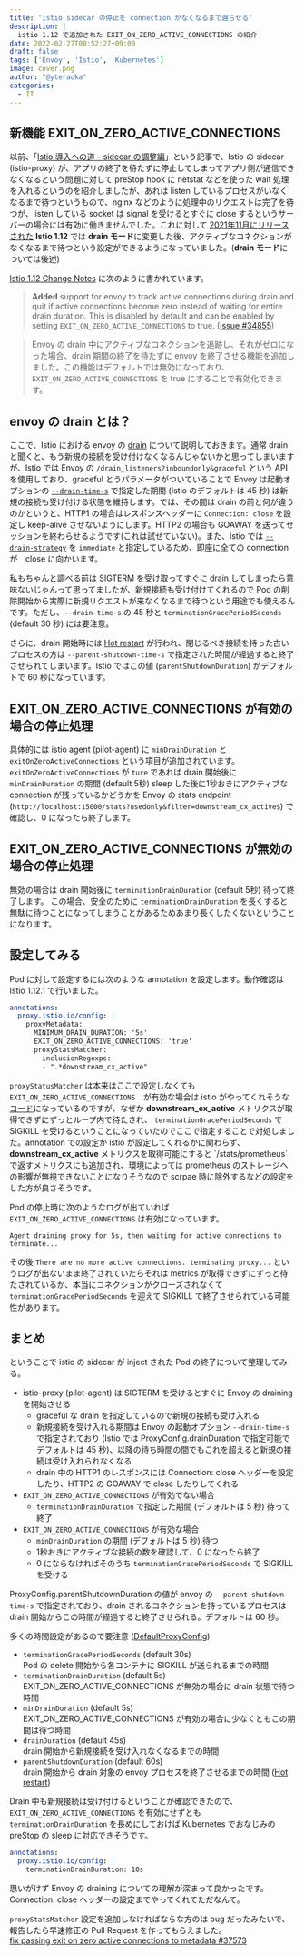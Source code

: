 ```yaml
---
title: 'istio sidecar の停止を connection がなくなるまで遅らせる'
description: |
  istio 1.12 で追加された EXIT_ON_ZERO_ACTIVE_CONNECTIONS の紹介
date: 2022-02-27T00:52:27+09:00
draft: false
tags: ['Envoy', 'Istio', 'Kubernetes']
image: cover.png
author: "@yteraoka"
categories:
  - IT
---
```


新機能 EXIT\_ON\_ZERO\_ACTIVE\_CONNECTIONS
---------------------------------------

以前、「[Istio 導入への道 – sidecar の調整編](/2020/03/istio-part12/)」という記事で、Istio の sidecar (istio-proxy) が、アプリの終了を待たずに停止してしまってアプリ側が通信できなくなるという問題に対して preStop hook に netstat などを使った wait 処理を入れるというのを紹介しましたが、あれは listen しているプロセスがいなくなるまで待つというもので、nginx などのように処理中のリクエストは完了を待つが、listen している socket は signal を受けるとすぐに close するというサーバーの場合には有効に働きませんでした。これに対して [2021年11月にリリースされた](https://istio.io/latest/news/releases/1.12.x/announcing-1.12/) **Istio 1.12** では **drain モード**に変更した後、アクティブなコネクションがなくなるまで待つという設定ができるようになっていました。(**drain モード**については後述)

[Istio 1.12 Change Notes](https://istio.io/latest/news/releases/1.12.x/announcing-1.12/change-notes/) に次のように書かれています。

> **Added** support for envoy to track active connections during drain and quit if active connections become zero instead of waiting for entire drain duration. This is disabled by default and can be enabled by setting `EXIT_ON_ZERO_ACTIVE_CONNECTIONS` to true. ([Issue #34855](https://github.com/istio/istio/issues/34855))

> Envoy の drain 中にアクティブなコネクションを追跡し、それがゼロになった場合、drain 期間の終了を待たずに envoy を終了させる機能を追加しました。この機能はデフォルトでは無効になっており、`EXIT_ON_ZERO_ACTIVE_CONNECTIONS` を true にすることで有効化できます。

envoy の drain とは？
-----------------

ここで、Istio における envoy の [drain](https://www.envoyproxy.io/docs/envoy/v1.20.1/intro/arch_overview/operations/draining.html) について説明しておきます。通常 drain と聞くと、もう新規の接続を受け付けなくなるんじゃないかと思ってしまいますが、Istio では Envoy の `/drain_listeners?inboundonly&graceful` という API を使用しており、graceful とうパラメータがついていることで Envoy は起動オプションの [`--drain-time-s`](https://www.envoyproxy.io/docs/envoy/v1.20.1/operations/cli#cmdoption-drain-time-s) で指定した期間 (Istio のデフォルトは 45 秒) は新規の接続も受け付ける状態を維持します。では、その間は drain の前と何が違うのかというと、HTTP1 の場合はレスポンスヘッダーに `Connection: close` を設定し keep-alive させないようにします。HTTP2 の場合も GOAWAY を送ってセッションを終わらせるようです(これは試せていない)。また、Istio では [`--drain-strategy`](https://www.envoyproxy.io/docs/envoy/v1.20.1/operations/cli#cmdoption-drain-strategy) を `immediate` と指定しているため、即座に全ての connection が　close に向かいます。

私もちゃんと調べる前は SIGTERM を受け取ってすぐに drain してしまったら意味ないじゃんって思ってましたが、新規接続も受け付けてくれるので Pod の削除開始から実際に新規リクエストが来なくなるまで待つという用途でも使えるんです。ただし、`--drain-time-s` の 45 秒と `terminationGracePeriodSeconds` (default 30 秒) には要注意。

さらに、drain 開始時には [Hot restart](https://www.envoyproxy.io/docs/envoy/v1.20.1/intro/arch_overview/operations/hot_restart#arch-overview-hot-restart) が行われ、閉じるべき接続を持った古いプロセスの方は `--parent-shutdown-time-s` で指定された時間が経過すると終了させられてしまいます。Istio ではこの値 (`parentShutdownDuration`) がデフォルトで 60 秒になっています。

EXIT\_ON\_ZERO\_ACTIVE\_CONNECTIONS が有効の場合の停止処理
-----------------------------------------------

具体的には istio agent (pilot-agent) に `minDrainDuration` と `exitOnZeroActiveConnections` という項目が追加されています。`exitOnZeroActiveConnections` が `ture` であれば drain 開始後に `minDrainDuration` の期間 (default 5秒) sleep した後に1秒おきにアクティブな connection が残っているかどうかを Envoy の stats endpoint (`http://localhost:15000/stats?usedonly&filter=downstream_cx_active$`) で確認し、0 になったら終了します。

EXIT\_ON\_ZERO\_ACTIVE\_CONNECTIONS が無効の場合の停止処理
-----------------------------------------------

無効の場合は drain 開始後に `terminationDrainDuration` (default 5秒) 待って終了します。 この場合、安全のために `terminationDrainDuration` を長くすると無駄に待つことになってしまうことがあるためあまり長くしたくないということになります。

設定してみる
------

Pod に対して設定するには次のような annotation を設定します。動作確認は Istio 1.12.1 で行いました。

```yaml
annotations:
  proxy.istio.io/config: |
    proxyMetadata:
      MINIMUM_DRAIN_DURATION: '5s'
      EXIT_ON_ZERO_ACTIVE_CONNECTIONS: 'true'
      proxyStatsMatcher:
        inclusionRegexps:
        - ".*downstream_cx_active"
```

`proxyStatusMatcher` は本来はここで設定しなくても `EXIT_ON_ZERO_ACTIVE_CONNECTIONS`　が有効な場合は istio がやってくれそうな[コード](https://github.com/istio/istio/pull/36089/files)になっているのですが、なぜか **downstream\_cx\_active** メトリクスが取得できずにずっとループ内で待たされ、 `terminationGracePeriodSeconds` で SIGKILL を受けるということになっていたのでここで指定することで対処しました。annotation での設定か istio が設定してくれるかに関わらず、**downstream\_cx\_active** メトリクスを取得可能にすると \`/stats/prometheus\` で返すメトリクスにも追加され、環境によっては prometheus のストレージへの影響が無視できないことになりそうなので scrpae 時に除外するなどの設定をした方が良さそうです。

Pod の停止時に次のようなログが出ていれば `EXIT_ON_ZERO_ACTIVE_CONNECTIONS` は有効になっています。

```
Agent draining proxy for 5s, then waiting for active connections to terminate...
```

その後 `There are no more active connections. terminating proxy...` というログが出ないまま終了されていたらそれは metrics が取得できずにずっと待たされているか、本当にコネクションがクローズされなくて `terminationGracePeriodSeconds` を迎えて SIGKILL で終了させられている可能性があります。

まとめ
---

ということで istio の sidecar が inject された Pod の終了について整理してみる。

*   istio-proxy (pilot-agent) は SIGTERM を受けるとすぐに Envoy の draining を開始させる
    *   graceful な drain を指定しているので新規の接続も受け入れる
    *   新規接続を受け入れる期間は Envoy の起動オプション `--drain-time-s` で指定されており (Istio では ProxyConfig.drainDuration で指定可能でデフォルトは 45 秒)、以降の待ち時間の間でもこれを超えると新規の接続は受け入れられなくなる
    *   drain 中の HTTP1 のレスポンスには Connection: close ヘッダーを設定したり、HTTP2 の GOAWAY で close したりしてくれる
*   `EXIT_ON_ZERO_ACTIVE_CONNECTIONS` が有効でない場合
    *   `terminationDrainDuration` で指定した期間 (デフォルトは 5 秒) 待って終了
*   `EXIT_ON_ZERO_ACTIVE_CONNECTIONS` が有効な場合
    *   `minDrainDuration` の期間 (デフォルトは 5 秒) 待つ
    *   1秒おきにアクティブな接続の数を確認して、0 になったら終了
    *   0 にならなければそのうち `terminationGracePeriodSeconds` で SIGKILL を受ける

ProxyConfig.parentShutdownDuration の値が envoy の `--parent-shutdown-time-s` で指定されており、drain されるコネクションを持っているプロセスは drain 開始からこの時間が経過すると終了させられる。デフォルトは 60 秒。

多くの時間設定があるので要注意 ([DefaultProxyConfig](https://github.com/istio/istio/blob/1.12.1/pkg/config/mesh/mesh.go#L44-L46))

*   `terminationGracePeriodSeconds` (default 30s)  
    Pod の delete 開始から各コンテナに SIGKILL が送られるまでの時間
*   `terminationDrainDuration` (default 5s)  
    EXIT\_ON\_ZERO\_ACTIVE\_CONNECTIONS が無効の場合に drain 状態で待つ時間
*   `minDrainDuration` (default 5s)  
    EXIT\_ON\_ZERO\_ACTIVE\_CONNECTIONS が有効の場合に少なくともこの期間は待つ時間
*   `drainDuration` (default 45s)  
    drain 開始から新規接続を受け入れなくなるまでの時間
*   `parentShutdownDuration` (default 60s)  
    drain 開始から drain 対象の envoy プロセスを終了させるまでの時間 ([Hot restart](https://www.envoyproxy.io/docs/envoy/v1.20.1/intro/arch_overview/operations/hot_restart#arch-overview-hot-restart))

Drain 中も新規接続は受け付けるということが確認できたので、`EXIT_ON_ZERO_ACTIVE_CONNECTIONS` を有効にせずとも `terminationDrainDuration` を長めにしておけば Kubernetes でおなじみの preStop の sleep に対応できそうです。

```yaml
annotations:
  proxy.istio.io/config: |
    terminationDrainDuration: 10s
```

思いがけず Envoy の draining についての理解が深まって良かったです。Connection: close ヘッダーの設定までやってくれてただなんて。

`proxyStatsMatcher` 設定を追加しなければならな方のは bug だったみたいで、報告したら早速修正の Pull Request を作ってもらえました。  
[fix passing exit on zero active connections to metadata #37573](https://github.com/istio/istio/pull/37573)

